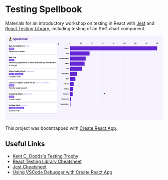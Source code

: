 # Testing Spellbook

Materials for an introductory workshop on testing in React with [Jest](https://jestjs.io/) and [React Testing Library](https://testing-library.com/docs/react-testing-library/intro/), including testing of an SVG chart component.

![app screenrecording](./spellbook.gif)

This project was bootstrapped with [Create React App](https://reactjs.org/docs/create-a-new-react-app.html).

## Useful Links

- [Kent C. Dodds's Testing Trophy](https://kentcdodds.com/blog/the-testing-trophy-and-testing-classifications)
- [React Testing Library Cheatsheet](https://testing-library.com/docs/react-testing-library/cheatsheet/)
- [Jest Cheatsheet](https://devhints.io/jest)
- [Using VSCode Debugger with Create React App](https://create-react-app.dev/docs/debugging-tests/#debugging-tests-in-visual-studio-code)
